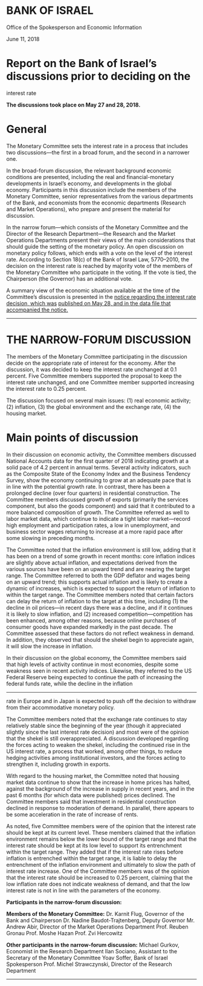 # BANK OF ISRAEL

Office of the Spokesperson and Economic Information

June 11, 2018

# Report on the Bank of Israel’s discussions prior to deciding on the
 interest rate

**The discussions took place on May 27 and 28, 2018.**

# General

The Monetary Committee sets the interest rate in a process that includes two
discussions––the first in a broad forum, and the second in a narrower one.

In the broad-forum discussion, the relevant background economic conditions are
presented, including the real and financial-monetary developments in Israel’s
economy, and developments in the global economy. Participants in this discussion
include the members of the Monetary Committee, senior representatives from the
various departments of the Bank, and economists from the economic departments
(Research and Market Operations), who prepare and present the material for
discussion.

In the narrow forum—which consists of the Monetary Committee and the Director of
the Research Department—the Research and the Market Operations Departments
present their views of the main considerations that should guide the setting of the
monetary policy. An open discussion on monetary policy follows, which ends with a
vote on the level of the interest rate. According to Section 18(c) of the Bank of Israel
Law, 5770–2010, the decision on the interest rate is reached by majority vote of the
members of the Monetary Committee who participate in the voting. If the vote is tied,
the Chairperson (the Governor) has an additional vote.

A summary view of the economic situation available at the time of the Committee’s
discussion is presented in the [notice regarding the interest rate decision, which was](http://www.boi.org.il/en/NewsAndPublications/PressReleases/Pages/28-5-2018.aspx)
[published on May 28, and in the data file that accompanied the notice.](http://www.boi.org.il/en/NewsAndPublications/PressReleases/Documents/Main%20economic%20background%20data%20Interest%20Rate%20decision%20May%2028%2c%202018.pptx)


-----

# THE NARROW-FORUM DISCUSSION

The members of the Monetary Committee participating in the discussion decide on
the appropriate rate of interest for the economy. After the discussion, it was decided to
keep the interest rate unchanged at 0.1 percent. Five Committee members supported
the proposal to keep the interest rate unchanged, and one Committee member
supported increasing the interest rate to 0.25 percent.

The discussion focused on several main issues: (1) real economic activity; (2)
inflation, (3) the global environment and the exchange rate, (4) the housing market.

# Main points of discussion

In their discussion on economic activity, the Committee members discussed National
Accounts data for the first quarter of 2018 indicating growth at a solid pace of 4.2
percent in annual terms. Several activity indicators, such as the Composite State of the
Economy Index and the Business Tendency Survey, show the economy continuing to
grow at an adequate pace that is in line with the potential growth rate. In contrast,
there has been a prolonged decline (over four quarters) in residential construction. The
Committee members discussed growth of exports (primarily the services component,
but also the goods component) and said that it contributed to a more balanced
composition of growth. The Committee referred as well to labor market data, which
continue to indicate a tight labor market—record high employment and participation
rates, a low in unemployment, and business sector wages returning to increase at a
more rapid pace after some slowing in preceding months.

The Committee noted that the inflation environment is still low, adding that it has
been on a trend of some growth in recent months: core inflation indices are slightly
above actual inflation, and expectations derived from the various sources have been
on an upward trend and are nearing the target range. The Committee referred to both
the GDP deflator and wages being on an upward trend; this supports actual inflation
and is likely to create a dynamic of increases, which is expected to support the return
of inflation to within the target range. The Committee members noted that certain
factors can delay the return of inflation to the target at this time, including (1) the
decline in oil prices—in recent days there was a decline, and if it continues it is likely
to slow inflation, and (2) increased competition—competition has been enhanced,
among other reasons, because online purchases of consumer goods have expanded
markedly in the past decade. The Committee assessed that these factors do not reflect
weakness in demand. In addition, they observed that should the shekel begin to
appreciate again, it will slow the increase in inflation.

In their discussion on the global economy, the Committee members said that high
levels of activity continue in most economies, despite some weakness seen in recent
activity indices. Likewise, they referred to the US Federal Reserve being expected to
continue the path of increasing the federal funds rate, while the decline in the inflation


-----

rate in Europe and in Japan is expected to push off the decision to withdraw from their
accommodative monetary policy.

The Committee members noted that the exchange rate continues to stay relatively
stable since the beginning of the year (though it appreciated slightly since the last
interest rate decision) and most were of the opinion that the shekel is still overappreciated. A discussion developed regarding the forces acting to weaken the shekel,
including the continued rise in the US interest rate, a process that worked, among
other things, to reduce hedging activities among institutional investors, and the forces
acting to strengthen it, including growth in exports.

With regard to the housing market, the Committee noted that housing market data
continue to show that the increase in home prices has halted, against the background
of the increase in supply in recent years, and in the past 6 months (for which data
were published) prices declined. The Committee members said that investment in
residential construction declined in response to moderation of demand. In parallel,
there appears to be some acceleration in the rate of increase of rents.

As noted, five Committee members were of the opinion that the interest rate should be
kept at its current level. These members claimed that the inflation environment
remains below the lower bound of the target range and that the interest rate should be
kept at its low level to support its entrenchment within the target range. They added
that if the interest rate rises before inflation is entrenched within the target range, it is
liable to delay the entrenchment of the inflation environment and ultimately to slow
the path of interest rate increase. One of the Committee members was of the opinion
that the interest rate should be increased to 0.25 percent, claiming that the low
inflation rate does not indicate weakness of demand, and that the low interest rate is
not in line with the parameters of the economy.

**Participants in the narrow-forum discussion:**

**Members of the Monetary Committee:**
Dr. Karnit Flug, Governor of the Bank and Chairperson
Dr. Nadine Baudot-Trajtenberg, Deputy Governor
Mr. Andrew Abir, Director of the Market Operations Department
Prof. Reuben Gronau
Prof. Moshe Hazan
Prof. Zvi Hercowitz

**Other participants in the narrow-forum discussion:**
Michael Gurkov, Economist in the Research Department
Ilan Sociano, Assistant to the Secretary of the Monetary Committee
Yoav Soffer, Bank of Israel Spokesperson
Prof. Michel Strawczynski, Director of the Research Department


-----

